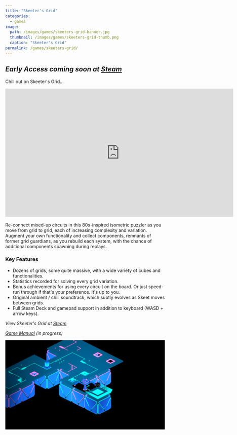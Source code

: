 ```yaml
---
title: "Skeeter's Grid"
categories:
  - games
image:
  path: /images/games/skeeters-grid-banner.jpg
  thumbnail: /images/games/skeeters-grid-thumb.png
  caption: "Skeeter's Grid"
permalink: /games/skeeters-grid/ 
---
```

*Early Access coming soon at [Steam](https://store.steampowered.com/app/1773440/Skeeters_Grid/)*
---

Chill out on Skeeter's Grid...

<iframe width="720" height="405" src="https://www.youtube.com/embed/Ur89qu4M7bw?controls=0" title="YouTube video player" frameborder="0" allow="accelerometer; autoplay; clipboard-write; encrypted-media; gyroscope; picture-in-picture" allowfullscreen></iframe>

Re-connect mixed-up circuits in this 80s-inspired isometric puzzler as you move from grid to grid, each of increasing complexity and variation. Augment your own functionality and collect components, remnants of former grid guardians, as you rebuild each system, with the chance of additional components spawning during replays.

### Key Features
* Dozens of grids, some quite massive, with a wide variety of cubes and functionalities.
* Statistics recorded for solving every grid variation.
* Bonus achievements for using every circuit on the board. Or just speed-run through if that's your preference. It's up to you.
* Original ambient / chill soundtrack, which subtly evolves as Skeet moves between grids.
* Full Steam Deck and gamepad support in addition to keyboard (WASD + arrow keys).

*View Skeeter's Grid at [Steam](https://store.steampowered.com/app/1773440/Skeeters_Grid/)*

*[Game Manual](https://www.strangeshuttle.com/games/skeeters-grid-manual/) (in progress)*

![Skeeter's Grid Screenshot](/images/games/tutorial_5-2.png)
